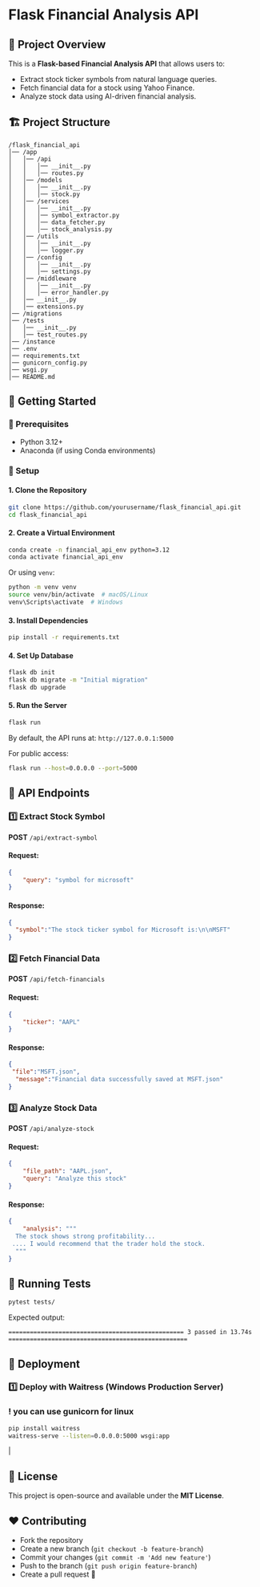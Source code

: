 # Flask Financial Analysis API

## 📌 Project Overview

This is a **Flask-based Financial Analysis API** that allows users to:

- Extract stock ticker symbols from natural language queries.
- Fetch financial data for a stock using Yahoo Finance.
- Analyze stock data using AI-driven financial analysis.

## 🏗 Project Structure

```
/flask_financial_api
│── /app
│   │── /api
│   │   │── __init__.py
│   │   │── routes.py
│   │── /models
│   │   │── __init__.py
│   │   │── stock.py
│   │── /services
│   │   │── __init__.py
│   │   │── symbol_extractor.py
│   │   │── data_fetcher.py
│   │   │── stock_analysis.py
│   │── /utils
│   │   │── __init__.py
│   │   │── logger.py
│   │── /config
│   │   │── __init__.py
│   │   │── settings.py
│   │── /middleware
│   │   │── __init__.py
│   │   │── error_handler.py
│   │── __init__.py
│   │── extensions.py
│── /migrations
│── /tests
│   │── __init__.py
│   │── test_routes.py
│── /instance
│── .env
│── requirements.txt
│── gunicorn_config.py
│── wsgi.py
│── README.md
```

## 🚀 Getting Started

### 🔹 Prerequisites

- Python 3.12+
- Anaconda (if using Conda environments)

### 🔹 Setup

#### 1. Clone the Repository

```sh
git clone https://github.com/yourusername/flask_financial_api.git
cd flask_financial_api
```

#### 2. Create a Virtual Environment

```sh
conda create -n financial_api_env python=3.12
conda activate financial_api_env
```

Or using `venv`:

```sh
python -m venv venv
source venv/bin/activate  # macOS/Linux
venv\Scripts\activate  # Windows
```

#### 3. Install Dependencies

```sh
pip install -r requirements.txt
```

#### 4. Set Up Database

```sh
flask db init
flask db migrate -m "Initial migration"
flask db upgrade
```

#### 5. Run the Server

```sh
flask run
```

By default, the API runs at: `http://127.0.0.1:5000`

For public access:

```sh
flask run --host=0.0.0.0 --port=5000
```

## 📡 API Endpoints

### 1️⃣ Extract Stock Symbol

**POST** `/api/extract-symbol`

#### Request:

```json
{
    "query": "symbol for microsoft"
}
```

#### Response:

```json
{
  "symbol":"The stock ticker symbol for Microsoft is:\n\nMSFT"
}
```

### 2️⃣ Fetch Financial Data

**POST** `/api/fetch-financials`

#### Request:

```json
{
    "ticker": "AAPL"
}
```

#### Response:

```json
{
 "file":"MSFT.json",
  "message":"Financial data successfully saved at MSFT.json"   
}
```

### 3️⃣ Analyze Stock Data

**POST** `/api/analyze-stock`

#### Request:

```json
{
    "file_path": "AAPL.json",
    "query": "Analyze this stock"
}
```

#### Response:

```json
{
    "analysis": """
  The stock shows strong profitability...
 .... I would recommend that the trader hold the stock.
  """
}
```

## 🧪 Running Tests

```sh
pytest tests/
```

Expected output:

```plaintext
================================================= 3 passed in 13.74s ==================================================
```

## 🚀 Deployment

### 1️⃣ Deploy with Waitress (Windows Production Server)
### ! you can use gunicorn for linux


```sh
pip install waitress
waitress-serve --listen=0.0.0.0:5000 wsgi:app
```
  |

## 📌 License

This project is open-source and available under the **MIT License**.

## ❤️ Contributing

- Fork the repository
- Create a new branch (`git checkout -b feature-branch`)
- Commit your changes (`git commit -m 'Add new feature'`)
- Push to the branch (`git push origin feature-branch`)
- Create a pull request 🚀

